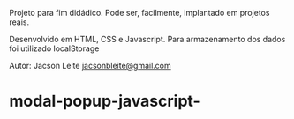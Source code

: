 Projeto para fim didádico. Pode ser, facilmente, implantado em projetos reais.

Desenvolvido em HTML, CSS e Javascript.
Para armazenamento dos dados foi utilizado localStorage

Autor: Jacson Leite jacsonbleite@gmail.com

# modal-popup-javascript-
